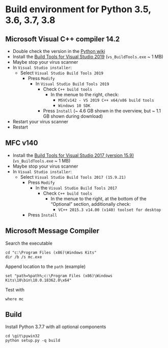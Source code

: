 # Build environment for Python 3.5, 3.6, 3.7, 3.8
## Microsoft Visual C++ compiler 14.2
- Double check the version in the [Python wiki](https://wiki.python.org/moin/WindowsCompilers)
- Install the [Build Tools for Visual Studio 2019](https://visualstudio.microsoft.com/thank-you-downloading-visual-studio/?sku=BuildTools&rel=16#) (`vs_BuildTools.exe` ~ 1 MB)
- Maybe stop your virus scanner
- In `Visual Studio installer`:
  - Select `Visual Studio Build Tools 2019`
    - Press `Modify`
      - In `Visual Studio Build Tools 2019`
        - Check `C++ build tools`
          - In the menue to the right, check:
              - `MSVCv142 - VS 2019 C++ x64/x86 build tools`
              - `Windows 10 SDK`
        - Press `Install` (~ 4.6 GB shown in the overview, but ~ 1.1 GB shown during download)
- Restart your virus scanner
- Restart
## MFC v140
- Install the [Build Tools for Visual Studio 2017 (version 15.9)](https://my.visualstudio.com) (`vs_BuildTools.exe` ~ 1 MB)
- Maybe stop your virus scanner
- In `Visual Studio installer`:
  - Select `Visual Studio Build Tools 2017 (15.9.21)`
    - Press `Modify`
      - In the `Visual Studio Build Tools 2017`
        - Check `C++ build tools`
          - In the menue to the right, at the bottom of the “Optional” section, additionally check:
            - `VC++ 2015.3 v14.00 (v140) toolset for desktop`
    - Press `Install` 
## Microsoft Message Compiler
Search the executable

    cd "c:\Program Files (x86)\Windows Kits"
    dir /b /s mc.exe

Append location to the `path` (example)

    set "path=%path%;c:\Program Files (x86)\Windows Kits\10\bin\10.0.18362.0\x64"

Test with 

    where mc

## Build
Install Python 3.7.7 with all optional components

    cd \git\pywin32
    python setup.py -q build


